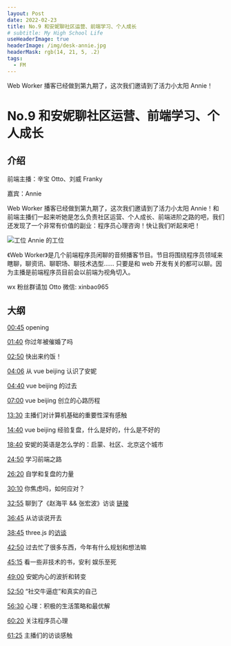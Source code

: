 ```yaml
---
layout: Post
date: 2022-02-23
title: No.9 和安妮聊社区运营、前端学习、个人成长
# subtitle: My High School Life
useHeaderImage: true
headerImage: /img/desk-annie.jpg
headerMask: rgb(14, 21, 5, .2)
tags:
  - FM
---
```


Web Worker 播客已经做到第九期了，这次我们邀请到了活力小太阳 Annie！

<!-- more -->

# No.9 和安妮聊社区运营、前端学习、个人成长

## 介绍

前端主播：辛宝 Otto、刘威 Franky

嘉宾：Annie

Web Worker 播客已经做到第九期了，这次我们邀请到了活力小太阳 Annie！和前端主播们一起来听她是怎么负责社区运营、个人成长、前端进阶之路的吧，我们还发现了一个非常有价值的副业：程序员心理咨询！快让我们听起来吧！

![工位](/img/desk-annie.jpg)
Annie 的工位

《Web Worker》是几个前端程序员闲聊的音频播客节目。节目将围绕程序员领域来瞎聊，聊资讯、聊职场、聊技术选型...... 只要是和 web 开发有关的都可以聊。因为主播是前端程序员目前会以前端为视角切入。

wx 粉丝群请加 Otto 微信: xinbao965

## 大纲

[00:45]() opening

[01:40]() 你过年被催婚了吗

[02:50]() 快出来约饭！

[04:06]() 从 vue beijing 认识了安妮

[04:40]() vue beijing 的过去

[07:00]() vue beijing 创立的心路历程

[13:30]() 主播们对计算机基础的重要性深有感触

[14:40]() vue beijing 经验复盘，什么是好的，什么是不好的

[18:40]() 安妮的英语是怎么学的：启蒙、社区、北京这个城市

[24:50]() 学习前端之路

[26:20]() 自学和复盘的力量

[30:10]() 你焦虑吗，如何应对？

[32:55]() 聊到了《赵海平 && 张宏波》访谈 [链接](https://juejin.cn/post/7040037986699837453)

[36:45]() 从访谈说开去

[38:45]() three.js 的[访谈](https://live.juejin.cn/4354/three-js)

[42:50]() 过去忙了很多东西，今年有什么规划和想法嘛

[45:15]() 看一些非技术的书，安利 娱乐至死

[49:00]() 安妮内心的波折和转变

[52:50]() “社交牛逼症”和真实的自己

[56:30]() 心理：积极的生活策略和最优解

[60:20]() 关注程序员心理

[61:25]() 主播们的访谈感触
